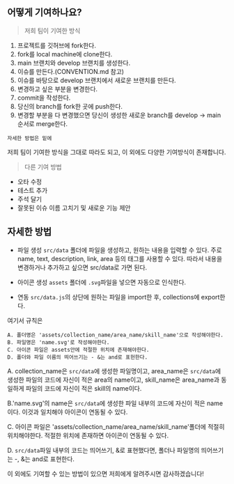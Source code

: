 ## 어떻게 기여하나요?

> 저희 팀이 기여한 방식

1. 프로젝트를 깃허브에 fork한다.
2. fork를 local machine에 clone한다.
3. main 브랜치와 develop 브랜치를 생성한다.
4. 이슈를 만든다.(CONVENTION.md 참고)
5. 이슈를 바탕으로 develop 브랜치에서 새로운 브랜치를 만든다.
6. 변경하고 싶은 부분을 변경한다.
7. commit을 작성한다.
8. 당신의 branch를 fork한 곳에 push한다.
9. 변경할 부분을 다 변경했으면 당신이 생성한 새로운 branch를 develop -> main 순서로 merge한다.

```
자세한 방법은 밑에 
```

저희 팀이 기여한 방식을 그대로 따라도 되고, 이 외에도 다양한 기여방식이 존재합니다.


> 다른 기여 방법

* 오타 수정
* 테스트 추가
* 주석 달기
* 잘못된 이슈 이름 고치기 및 새로운 기능 제안




## 자세한 방법
- 파일 생성 
`src/data` 폴더에 파일을 생성하고, 원하는 내용을 입력할 수 있다.
주로 name, text, description, link, area 등의 태그를 사용할 수 있다.
따라서 내용을 변경하거나 추가하고 싶으면 src/data로 가면 된다.

- 아이콘 생성
`assets` 폴더에 `.svg`파일을 넣으면 자동으로 인식한다.

- 연동
`src/data.js`의 상단에 원하는 파일을 import한 후, collections에 export한다.

여기서 규칙은
```
A. 폴더명은 'assets/collection_name/area_name/skill_name'으로 작성해야한다.
B. 파일명은 'name.svg'로 작성해야한다.
C. 아이콘 파일은 assets안에 적절한 위치에 존재해야한다.
D. 폴더와 파일 이름의 띄어쓰기는 - &는 and로 표헌한다.
```

A. collection_name은 `src/data`에 생성한 파일명이고,
area_name은 `src/data`에 생성한 파일의 코드에 자신이 적은 area의 name이고,
skill_name은 area_name과 동일하게 파일의 코드에 자신이 적은 skill의 name이다.


B.'name.svg'의 name은 `src/data`에 생성한 파일 내부의 코드에 자신이 적은 name이다.
이것과 일치해야 아이콘이 연동될 수 있다.


C. 아이콘 파일은 'assets/collection_name/area_name/skill_name'폴더에 적절히 위치해야한다.
적절한 위치에 존재하면 아이콘이 연동될 수 있다.


D. `src/data`파일 내부의 코드는 띄어쓰기, &로 표현했다면, 폴더나 파일명의 띄어쓰기는 -, &는 and로 표현한다.



이 외에도 기여할 수 있는 방법이 있으면 저희에게 알려주시면 감사하겠습니다!
